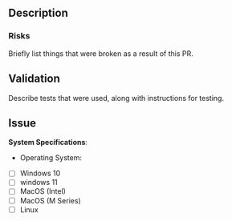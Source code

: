 ## Description


### Risks

Briefly list things that were broken as a result of this PR.

## Validation

Describe tests that were used, along with instructions for testing.


## Issue


**System Specifications**:
* Operating System:
- [ ] Windows 10
- [ ] windows 11
- [ ] MacOS (Intel)
- [ ] MacOS (M Series)
- [ ] Linux

